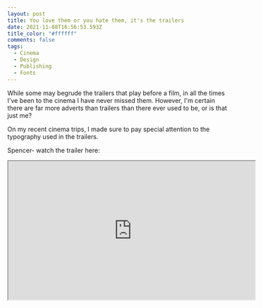 ```yaml
---
layout: post
title: You love them or you hate them, it's the trailers
date: 2021-11-08T16:56:53.593Z
title_color: "#ffffff"
comments: false
tags:
  - Cinema
  - Design
  - Publishing
  - Fonts
---
```

While some may begrude the trailers that play before a film, in all the times I've been to the cinema I have never missed them. However, I'm certain there are far more adverts than trailers than there ever used to be, or is that just me?

On my recent cinema trips, I made sure to pay special attention to the typography used in the trailers.

Spencer- watch the trailer here: 

<div class="video-box"><iframe width="560" height="315" src="https://www.youtube.com/embed/https://www.youtube.com/watch?v=20BIS4YxP5Q?rel=0" allow="accelerometer; autoplay; encrypted-media; gyroscope; picture-in-picture" allowfullscreen></iframe></div>